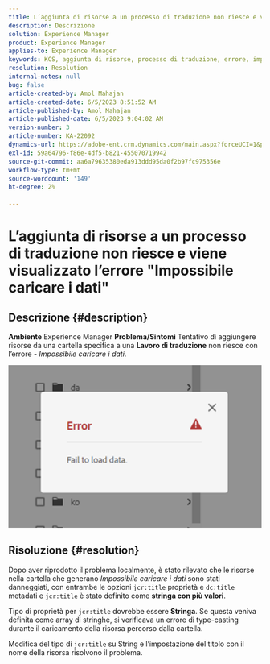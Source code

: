 ```yaml
---
title: L’aggiunta di risorse a un processo di traduzione non riesce e viene visualizzato l’errore "Impossibile caricare i dati"
description: Descrizione
solution: Experience Manager
product: Experience Manager
applies-to: Experience Manager
keywords: KCS, aggiunta di risorse, processo di traduzione, errore, impossibile caricare i dati
resolution: Resolution
internal-notes: null
bug: false
article-created-by: Amol Mahajan
article-created-date: 6/5/2023 8:51:52 AM
article-published-by: Amol Mahajan
article-published-date: 6/5/2023 9:04:02 AM
version-number: 3
article-number: KA-22092
dynamics-url: https://adobe-ent.crm.dynamics.com/main.aspx?forceUCI=1&pagetype=entityrecord&etn=knowledgearticle&id=aa66af33-7e03-ee11-8f6e-6045bd006268
exl-id: 59a64796-f86e-4df5-b821-455070719942
source-git-commit: aa6a79635380eda913ddd95da0f2b97fc975356e
workflow-type: tm+mt
source-wordcount: '149'
ht-degree: 2%

---
```


# L’aggiunta di risorse a un processo di traduzione non riesce e viene visualizzato l’errore &quot;Impossibile caricare i dati&quot;

## Descrizione {#description}

<b>Ambiente</b>
Experience Manager
<b>Problema/Sintomi</b>
Tentativo di aggiungere risorse da una cartella specifica a una <b>Lavoro di traduzione</b> non riesce con l’errore - *Impossibile caricare i dati*.

![](assets/___ab66af33-7e03-ee11-8f6e-6045bd006268___.png)


## Risoluzione {#resolution}


Dopo aver riprodotto il problema localmente, è stato rilevato che le risorse nella cartella che generano *Impossibile caricare i dati* sono stati danneggiati, con entrambe le opzioni `jcr:title` proprietà e `dc:title` metadati e `jcr:title` è stato definito come <b>stringa con più valori</b>.

Tipo di proprietà per `jcr:title` dovrebbe essere <b>Stringa</b>. Se questa veniva definita come array di stringhe, si verificava un errore di type-casting durante il caricamento della risorsa percorso dalla cartella.

Modifica del tipo di `jcr:title` su String e l’impostazione del titolo con il nome della risorsa risolvono il problema.
